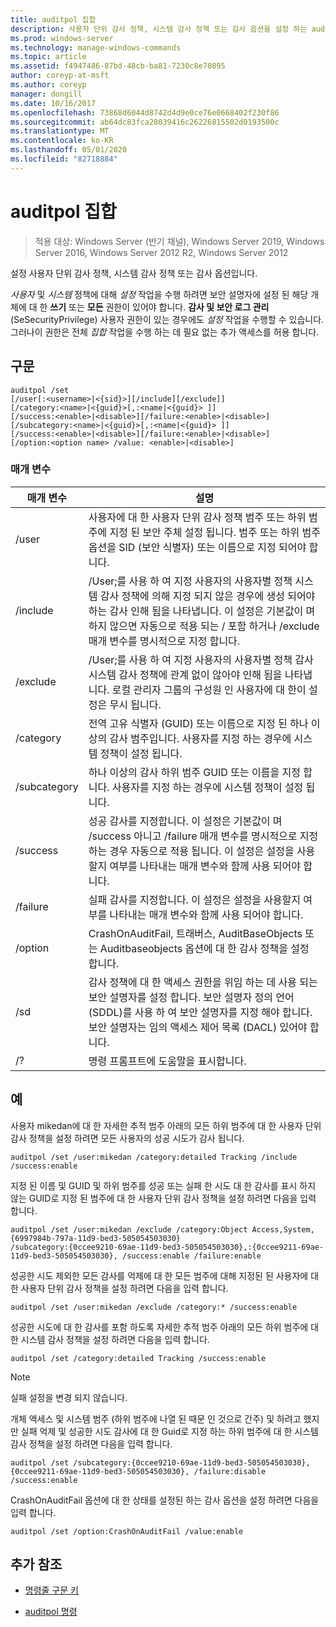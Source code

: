 ```yaml
---
title: auditpol 집합
description: 사용자 단위 감사 정책, 시스템 감사 정책 또는 감사 옵션을 설정 하는 auditpol set 명령에 대 한 참조 항목입니다.
ms.prod: windows-server
ms.technology: manage-windows-commands
ms.topic: article
ms.assetid: f4947486-87bd-48cb-ba81-7230c8e70895
author: coreyp-at-msft
ms.author: coreyp
manager: dongill
ms.date: 10/16/2017
ms.openlocfilehash: 73868d6044d8742d4d9e0ce76e0668402f230f86
ms.sourcegitcommit: ab64dc83fca28039416c26226815502d0193500c
ms.translationtype: MT
ms.contentlocale: ko-KR
ms.lasthandoff: 05/01/2020
ms.locfileid: "82718884"
---
```

# <a name="auditpol-set"></a>auditpol 집합

> 적용 대상: Windows Server (반기 채널), Windows Server 2019, Windows Server 2016, Windows Server 2012 R2, Windows Server 2012

설정 사용자 단위 감사 정책, 시스템 감사 정책 또는 감사 옵션입니다.

*사용자* 및 *시스템* 정책에 대해 *설정* 작업을 수행 하려면 보안 설명자에 설정 된 해당 개체에 대 한 **쓰기** 또는 **모든** 권한이 있어야 합니다. **감사 및 보안 로그 관리** (SeSecurityPrivilege) 사용자 권한이 있는 경우에도 *설정* 작업을 수행할 수 있습니다. 그러나이 권한은 전체 *집합* 작업을 수행 하는 데 필요 없는 추가 액세스를 허용 합니다.

## <a name="syntax"></a>구문

```
auditpol /set
[/user[:<username>|<{sid}>][/include][/exclude]]
[/category:<name>|<{guid}>[,:<name|<{guid}> ]]
[/success:<enable>|<disable>][/failure:<enable>|<disable>]
[/subcategory:<name>|<{guid}>[,:<name|<{guid}> ]]
[/success:<enable>|<disable>][/failure:<enable>|<disable>]
[/option:<option name> /value: <enable>|<disable>]
```

### <a name="parameters"></a>매개 변수

| 매개 변수 | 설명 |
| --------- | ----------- |
| /user | 사용자에 대 한 사용자 단위 감사 정책 범주 또는 하위 범주에 지정 된 보안 주체 설정 됩니다. 범주 또는 하위 범주 옵션을 SID (보안 식별자) 또는 이름으로 지정 되어야 합니다. |
| /include | /User;를 사용 하 여 지정 사용자의 사용자별 정책 시스템 감사 정책에 의해 지정 되지 않은 경우에 생성 되어야 하는 감사 인해 됨을 나타냅니다. 이 설정은 기본값이 며 하지 않으면 자동으로 적용 되는 / 포함 하거나 /exclude 매개 변수를 명시적으로 지정 합니다. |
| /exclude | /User;를 사용 하 여 지정 사용자의 사용자별 정책 감사 시스템 감사 정책에 관계 없이 않아야 인해 됨을 나타냅니다. 로컬 관리자 그룹의 구성원 인 사용자에 대 한이 설정은 무시 됩니다. |
| /category | 전역 고유 식별자 (GUID) 또는 이름으로 지정 된 하나 이상의 감사 범주입니다. 사용자를 지정 하는 경우에 시스템 정책이 설정 됩니다. |
| /subcategory | 하나 이상의 감사 하위 범주 GUID 또는 이름을 지정 합니다. 사용자를 지정 하는 경우에 시스템 정책이 설정 됩니다. |
| /success | 성공 감사를 지정합니다. 이 설정은 기본값이 며 /success 아니고 /failure 매개 변수를 명시적으로 지정 하는 경우 자동으로 적용 됩니다. 이 설정은 설정을 사용할지 여부를 나타내는 매개 변수와 함께 사용 되어야 합니다. |
| /failure | 실패 감사를 지정합니다. 이 설정은 설정을 사용할지 여부를 나타내는 매개 변수와 함께 사용 되어야 합니다. |
| /option | CrashOnAuditFail, 트래버스, AuditBaseObjects 또는 Auditbaseobjects 옵션에 대 한 감사 정책을 설정 합니다. |
| /sd | 감사 정책에 대 한 액세스 권한을 위임 하는 데 사용 되는 보안 설명자를 설정 합니다. 보안 설명자 정의 언어 (SDDL)를 사용 하 여 보안 설명자를 지정 해야 합니다. 보안 설명자는 임의 액세스 제어 목록 (DACL) 있어야 합니다. |
| /? | 명령 프롬프트에 도움말을 표시합니다. |

## <a name="examples"></a>예

사용자 mikedan에 대 한 자세한 추적 범주 아래의 모든 하위 범주에 대 한 사용자 단위 감사 정책을 설정 하려면 모든 사용자의 성공 시도가 감사 됩니다.

```
auditpol /set /user:mikedan /category:detailed Tracking /include /success:enable
```

지정 된 이름 및 GUID 및 하위 범주를 성공 또는 실패 한 시도 대 한 감사를 표시 하지 않는 GUID로 지정 된 범주에 대 한 사용자 단위 감사 정책을 설정 하려면 다음을 입력 합니다.

```
auditpol /set /user:mikedan /exclude /category:Object Access,System,{6997984b-797a-11d9-bed3-505054503030}
/subcategory:{0ccee9210-69ae-11d9-bed3-505054503030},:{0ccee9211-69ae-11d9-bed3-505054503030}, /success:enable /failure:enable
```

성공한 시도 제외한 모든 감사를 억제에 대 한 모든 범주에 대해 지정된 된 사용자에 대 한 사용자 단위 감사 정책을 설정 하려면 다음을 입력 합니다.
```
auditpol /set /user:mikedan /exclude /category:* /success:enable
```

성공한 시도에 대 한 감사를 포함 하도록 자세한 추적 범주 아래의 모든 하위 범주에 대 한 시스템 감사 정책을 설정 하려면 다음을 입력 합니다.

```
auditpol /set /category:detailed Tracking /success:enable
```

> [!NOTE]
> 실패 설정을 변경 되지 않습니다.

개체 액세스 및 시스템 범주 (하위 범주에 나열 된 때문 인 것으로 간주) 및 하려고 했지만 실패 억제 및 성공한 시도 감사에 대 한 Guid로 지정 하는 하위 범주에 대 한 시스템 감사 정책을 설정 하려면 다음을 입력 합니다.

```
auditpol /set /subcategory:{0ccee9210-69ae-11d9-bed3-505054503030},{0ccee9211-69ae-11d9-bed3-505054503030}, /failure:disable /success:enable
```

CrashOnAuditFail 옵션에 대 한 상태를 설정된 하는 감사 옵션을 설정 하려면 다음을 입력 합니다.

```
auditpol /set /option:CrashOnAuditFail /value:enable
```

## <a name="additional-references"></a>추가 참조

- [명령줄 구문 키](command-line-syntax-key.md)

- [auditpol 명령](auditpol.md)
